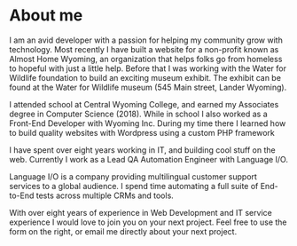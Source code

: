 # About me
I am an avid developer with a passion for helping my community grow with technology. Most recently I have built a website for a non-profit known as Almost Home Wyoming, an organization that helps folks go from homeless to hopeful with just a little help. Before that I was working with the Water for Wildlife foundation to build an exciting museum exhibit. The exhibit can be found at the Water for Wildlife museum (545 Main street, Lander Wyoming).

I attended school at Central Wyoming College, and earned my Associates degree in Computer Science (2018). While in school I also worked as a Front-End Developer with Wyoming Inc. During my time there I learned how to build quality websites with Wordpress using a custom PHP framework

I have spent over eight years working in IT, and building cool stuff on the web. Currently I work as a Lead QA Automation Engineer with Language I/O.

Language I/O is a company providing multilingual customer support services to a global audience. I spend time automating a full suite of End-to-End tests across multiple CRMs and tools.

With over eight years of experience in Web Development and IT service experience I would love to join you on your next project. Feel free to use the form on the right, or email me directly about your next project.
